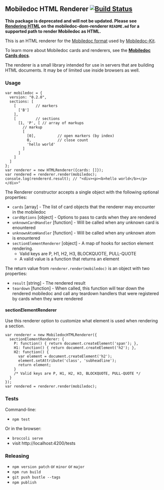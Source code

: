 ## Mobiledoc HTML Renderer [![Build Status](https://travis-ci.org/bustlelabs/mobiledoc-html-renderer.svg?branch=master)](https://travis-ci.org/bustlelabs/mobiledoc-html-renderer)

**This package is deprecated and will not be updated. Please see [Rendering HTML](https://github.com/bustlelabs/mobiledoc-dom-renderer#rendering-html) on the mobiledoc-dom-renderer `README.md` for a supported path to render Mobiledoc as HTML.**

This is an HTML renderer for the [Mobiledoc format](https://github.com/bustlelabs/mobiledoc-kit/blob/master/MOBILEDOC.md) used
by [Mobiledoc-Kit](https://github.com/bustlelabs/mobiledoc-kit).

To learn more about Mobiledoc cards and renderers, see the **[Mobiledoc Cards docs](https://github.com/bustlelabs/mobiledoc-kit/blob/master/CARDS.md)**.

The renderer is a small library intended for use in servers that are building
HTML documents. It may be of limited use inside browsers as well.

### Usage

```
var mobiledoc = {
  version: "0.2.0",
  sections: [
    [         // markers
      ['B']
    ],
    [         // sections
      [1, 'P', [ // array of markups
        // markup
        [
          [0],          // open markers (by index)
          0,            // close count
          'hello world'
        ]
      ]
    ]
  ]
};
var renderer = new HTMLRenderer({cards: []});
var rendered = renderer.render(mobiledoc);
console.log(rendererd.result); // "<div><p><b>hello world</b></p></div>"
```
The Renderer constructor accepts a single object with the following optional properties:
  * `cards` [array] - The list of card objects that the renderer may encounter in the mobiledoc
  * `cardOptions` [object] - Options to pass to cards when they are rendered
  * `unknownCardHandler` [function] - Will be called when any unknown card is enountered
  * `unknownAtomHandler` [function] - Will be called when any unknown atom is enountered
  * `sectionElementRenderer` [object] - A map of hooks for section element rendering.
    * Valid keys are P, H1, H2, H3, BLOCKQUOTE, PULL-QUOTE
    * A valid value is a function that returns an element

The return value from `renderer.render(mobiledoc)` is an object with two properties:
  * `result` [string] - The rendered result
  * `teardown` [function] - When called, this function will tear down the rendered mobiledoc and call any teardown handlers that were registered by cards when they were rendered

#### sectionElementRenderer

Use this renderer option to customize what element is used when rendering
a section.

```
var renderer = new MobiledocHTMLRenderer({
  sectionElementRenderer: {
    P: function() { return document.createElement('span'); },
    H1: function() { return document.createElement('h2'); },
    H2: function() {
      var element = document.createElement('h2');
      element.setAttribute('class', 'subheadline');
      return element;
    }
    /* Valid keys are P, H1, H2, H3, BLOCKQUOTE, PULL-QUOTE */
  }
});
var rendered = renderer.render(mobiledoc);
```

### Tests

Command-line:

 * `npm test`

Or in the browser:

 * `broccoli serve`
 * visit http://localhost:4200/tests

### Releasing

* `npm version patch` or `minor` or `major`
* `npm run build`
* `git push bustle --tags`
* `npm publish`
